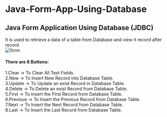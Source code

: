 # Java-Form-App-Using-Database
## Java Form Application Using Database (JDBC)
It is used to retrieve a data of a table from Database and view it record after record<br />
![form](https://user-images.githubusercontent.com/81237428/212727085-e9f09f4b-3a92-4690-88f6-f9e016135022.PNG)
#### There are 8 Buttons:
1.Clear -> To Clear All Text Fields.<br />
2.New -> To Insert New Record into Database Table.<br />
3.Update -> To Update an exist Record in Database Table.<br />
4.Delete -> To Delete an exist Record from Database Table.<br />
5.First -> To Insert the First Record from Database Table.<br />
6.Previous -> To Insert the Previous Record from Database Table.<br />
7.Next -> To Insert the Next Record from Database Table.<br />
8.Last -> To Insert the Last Record from Database Table.<br />

